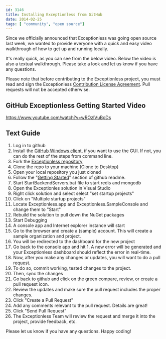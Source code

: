```yaml
---
id: 3146
title: Installing Exceptionless from GitHub
date: 2014-02-25
tags: [ "community", "open source"]
---
```

Since we officially announced that Exceptionless was going open source last week, we wanted to provide everyone with a quick and easy video walkthrough of how to get up and running locally.

It's really quick, as you can see from the below video. Below the video is also a textual walkthrough. Please take a look and let us know if you have any questions.<!--more-->

Please note that before contributing to the Exceptionless project, you must read and sign the Exceptionless <a href="http://www.clahub.com/agreements/exceptionless/Exceptionless" title="Exceptionless Certified License Agreement" target="_blank">Contribution License Agreement</a>. Pull requests will not be accepted otherwise.

## GitHub Exceptionless Getting Started Video

https://www.youtube.com/watch?v=wROzlVuBoDs

## Text Guide

1. Log in to github
2. Install the <a href="https://windows.github.com/" title="GitHub Windows Client" target="_blank">GitHub Windows client</a>, if you want to use the GUI. If not, you can do the rest of the steps from command line.
3. Fork the <a href="https://github.com/exceptionless/Exceptionless" title="Exceptionless on GitHub" target="_blank">Exceptionless repository</a>
4. Clone the repo to your machine (Clone to Desktop)
5. Open your local repository you just cloned
6. Follow the "<a href="https://github.com/exceptionless/Exceptionless#getting-started" title="Exceptionless GitHub Getting Started" target="_blank">Getting Started</a>" section of github readme.
7. Start StartBackendServers.bat file to start redis and mongodb
8. Open the Exceptionles solution in Visual Studio
9. Right click solution and select select "set startup projects"
10. Click on "Multiple startup projects"
11. Locate Exceptionless.app and Exceptionless.SampleConsole and change them to "Start"
12. Rebuild the solution to pull down the NuGet packages
13. Start Debugging
14. A console app and Internet explorer instance will start
15. Go to the browser and create a (sample) account. This will create a sample organization and project.
16. You will be redirected to the dashboard for the new project
17. Go back to the console app and hit 1. A new error will be generated and your Exceptionless dashboard should reflect the error in real-time.
18. Now, after you make any changes or updates, you will want to do a pull request.
19. To do so, commit working, tested changes to the project.
20. Then, sync the changes
21. Go back to github and click on the green compare, review, or create a pull request icon.
22. Review the updates and make sure the pull request includes the proper changes.
23. Click "Create a Pull Request"
24. Add any comments relevant to the pull request. Details are great!
25. Click "Send Pull Request"
26. The Exceptionless Team will review the request and merge it into the project, provide feedback, etc.

Please let us know if you have any questions. Happy coding!
